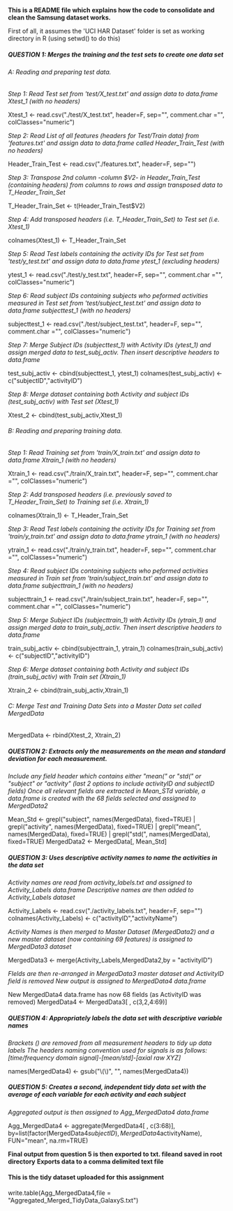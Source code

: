 **This is a README file which explains how the code to consolidate and clean the Samsung dataset works.**

First of all, it assumes the 'UCI HAR Dataset' folder is set as working directory in R (using setwd() to do this)


##### QUESTION 1: Merges the training and the test sets to create one data set

###### A: Reading and preparing test data.

*Step 1: Read Test set from 'test/X_test.txt' and assign data to data.frame Xtest_1 (with no headers)*

Xtest_1 <- read.csv("./test/X_test.txt", header=F, sep="", comment.char ="", colClasses="numeric")

*Step 2: Read List of all features (headers for Test/Train data) from 'features.txt' and assign data to data.frame called Header_Train_Test (with no headers)*

Header_Train_Test <- read.csv("./features.txt", header=F, sep="")

*Step 3: Transpose 2nd column -column $V2- in Header_Train_Test (containing headers) from columns to rows and assign transposed data to T_Header_Train_Set*

T_Header_Train_Set <- t(Header_Train_Test$V2)

*Step 4: Add transposed headers (i.e. T_Header_Train_Set) to Test set (i.e. Xtest_1)*

colnames(Xtest_1) <- T_Header_Train_Set

*Step 5: Read Test labels containing the activity IDs for Test set from 'test/y_test.txt' and assign data to data.frame ytest_1 (excluding headers)*

ytest_1 <- read.csv("./test/y_test.txt", header=F, sep="", comment.char ="", colClasses="numeric")

*Step 6: Read subject IDs containing subjects who peformed activities measured in Test set from 'test/subject_test.txt' and assign data to data.frame subjecttest_1 (with no headers)*

subjecttest_1 <- read.csv("./test/subject_test.txt", header=F, sep="", comment.char ="", colClasses="numeric")

*Step 7: Merge Subject IDs (subjecttest_1) with Activity IDs (ytest_1) and assign merged data to test_subj_activ. Then insert descriptive headers to data.frame*

test_subj_activ <- cbind(subjecttest_1, ytest_1)
colnames(test_subj_activ) <- c("subjectID","activityID")

*Step 8: Merge dataset containing both Activity and subject IDs (test_subj_activ) with Test set (Xtest_1)*

Xtest_2 <- cbind(test_subj_activ,Xtest_1)



###### B: Reading and preparing training data.

*Step 1: Read Training set from 'train/X_train.txt' and assign data to data.frame Xtrain_1 (with no headers)*

Xtrain_1 <- read.csv("./train/X_train.txt", header=F, sep="", comment.char ="", colClasses="numeric")

*Step 2: Add transposed headers (i.e. previously saved to T_Header_Train_Set) to Training set (i.e. Xtrain_1)*

colnames(Xtrain_1) <- T_Header_Train_Set

*Step 3: Read Test labels containing the activity IDs for Training set from 'train/y_train.txt' and assign data to data.frame ytrain_1 (with no headers)*

ytrain_1 <- read.csv("./train/y_train.txt", header=F, sep="", comment.char ="", colClasses="numeric")

*Step 4: Read subject IDs containing subjects who peformed activities measured in Train set from 'train/subject_train.txt' and assign data to data.frame subjecttrain_1 (with no headers)*

subjecttrain_1 <- read.csv("./train/subject_train.txt", header=F, sep="", comment.char ="", colClasses="numeric")

*Step 5: Merge Subject IDs (subjecttrain_1) with Activity IDs (ytrain_1) and assign merged data to train_subj_activ. Then insert descriptive headers to data.frame*

train_subj_activ <- cbind(subjecttrain_1, ytrain_1)
colnames(train_subj_activ) <- c("subjectID","activityID")

*Step 6: Merge dataset containing both Activity and subject IDs (train_subj_activ) with Train set (Xtrain_1)*

Xtrain_2 <- cbind(train_subj_activ,Xtrain_1)



###### C: Merge Test and Training Data Sets into a Master Data set called MergedData

MergedData <- rbind(Xtest_2, Xtrain_2)




##### QUESTION 2: Extracts only the measurements on the mean and standard deviation for each measurement.
*Include any field header which contains either "mean(" or "std(" or "subject" or "activity"
(last 2 options to include activityID and subjectID fields)
Once all relevant fields are extracted in Mean_STd variable, a data.frame is created with the 68 fields selected and assigned to MergedData2*

Mean_Std <- grepl("subject", names(MergedData), fixed=TRUE) | grepl("activity", names(MergedData), fixed=TRUE) | grepl("mean(", names(MergedData), fixed=TRUE) | grepl("std(", names(MergedData), fixed=TRUE)
MergedData2 <- MergedData[, Mean_Std]



##### QUESTION 3: Uses descriptive activity names to name the activities in the data set

*Activity names are read from activity_labels.txt and assigned to Activity_Labels data.frame
Descriptive names are then added to Activity_Labels dataset*

Activity_Labels <- read.csv("./activity_labels.txt", header=F, sep="")
colnames(Activity_Labels) <- c("activityID","activityName")

*Activity Names is then merged to Master Dataset (MergedData2) and a new master dataset (now containing 69 features) is assigned to MergedData3 dataset*

MergedData3 <- merge(Activity_Labels,MergedData2,by = "activityID")

*FIelds are then re-arranged in MergedData3 master dataset and ActivityID field is removed*
*New output is assigned to MergedData4 data.frame*

New MergedData4 data.frame has now 68 fields (as ActivityID was removed)
MergedData4 <- MergedData3[ , c(3,2,4:69)]




##### QUESTION 4: Appropriately labels the data set with descriptive variable names

*Brackets () are removed from all measurement headers to tidy up data labels*
*The headers naming convention used for signals is as follows: [time/frequency domain signal]-[mean/std]-[axial raw XYZ]*

names(MergedData4) <- gsub("\\(\\)", "", names(MergedData4))


##### QUESTION 5: Creates a second, independent tidy data set with the average of each variable for each activity and each subject

*Aggregated output is then assigned to Agg_MergedData4 data.frame*

Agg_MergedData4 <- aggregate(MergedData4[ , c(3:68)], by=list(factor(MergedData4$subjectID),MergedData4$activityName), FUN="mean", na.rm=TRUE)

**Final output from question 5 is then exported to txt. fileand saved in root directory**
**Exports data to a comma delimited text file**

#### This is the tidy dataset uploaded for this assignment

write.table(Agg_MergedData4,file = "Aggregated_Merged_TidyData_GalaxyS.txt")
